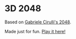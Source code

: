 # 3D 2048
Based on [Gabriele Cirulli's 2048](http://gabrielecirulli.github.io/2048/).

Made just for fun. [Play it here!](http://baiqiang.github.io/2048-3d/)
